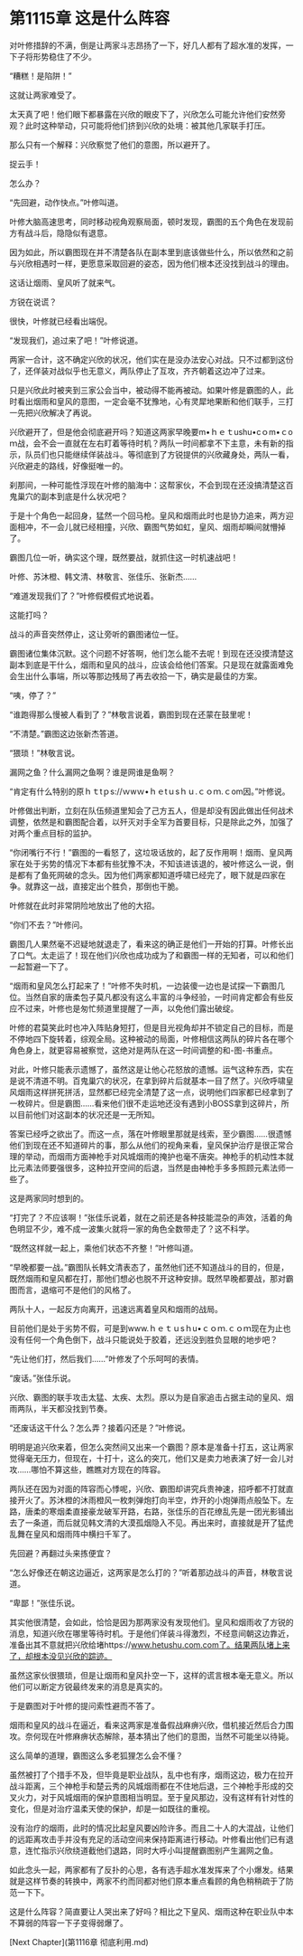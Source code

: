 # 第1115章 这是什么阵容

对叶修措辞的不满，倒是让两家斗志昂扬了一下，好几人都有了超水准的发挥，一下子将形势稳住了不少。

“糟糕！是陷阱！”

这就让两家难受了。

太天真了吧！他们眼下都暴露在兴欣的眼皮下了，兴欣怎么可能允许他们安然旁观？此时这种举动，只可能将他们挤到兴欣的处境：被其他几家联手打压。

那么只有一个解释：兴欣察觉了他们的意图，所以避开了。

捉云手！

怎么办？

“先回避，动作快点。”叶修叫道。

叶修大脑高速思考，同时移动视角观察局面，顿时发现，霸图的五个角色在发现前方有战斗后，隐隐似有退意。

因为如此，所以霸图现在并不清楚各队在副本里到底该做些什么，所以依然和之前与兴欣相遇时一样，更愿意采取回避的姿态，因为他们根本还没找到战斗的理由。

这话让烟雨、皇风听了就来气。

方锐在说谎？

很快，叶修就已经看出端倪。

“发现我们，追过来了吧！”叶修说道。

两家一合计，这不确定兴欣的状况，他们实在是没办法安心对战。只不过都到这份了，还佯装对战似乎也无意义，两队停止了互攻，齐齐朝着这边冲了过来。

只是兴欣此时被夹到三家公会当中，被动得不能再被动。如果叶修是霸图的人，此时看出烟雨和皇风的意图，一定会毫不犹豫地，心有灵犀地果断和他们联手，三打一先把兴欣解决了再说。

兴欣避开了，但是他会彻底避开吗？知道这两家早晚要m•ｈｅｔushu•cｏm•ｃoｍ战，会不会一直就在左右盯着等待时机？两队一时间都拿不下主意，未有新的指示，队员们也只能继续佯装战斗。等彻底到了方锐提供的兴欣藏身处，两队一看，兴欣避走的路线，好像挺唯一的。

刹那间，一种可能性浮现在叶修的脑海中：这帮家伙，不会到现在还没搞清楚这百鬼巢穴的副本到底是什么状况吧？

于是十个角色一起回身，猛然一个回马枪。皇风和烟雨此时也是协力追来，两方迎面相冲，不一会儿就已经相撞，兴欣、霸图气势如虹，皇风、烟雨却瞬间就懵掉了。

霸图几位一听，确实这个理，既然要战，就抓住这一时机速战吧！

叶修、苏沐橙、韩文清、林敬言、张佳乐、张新杰……

“难道发现我们了？”叶修假模假式地说着。

这能打吗？

战斗的声音突然停止，这让旁听的霸图诸位一怔。

霸图诸位集体沉默。这个问题不好答啊，他们怎么能不去呢！到现在还没摸清楚这副本到底是干什么，烟雨和皇风的战斗，应该会给他们答案。只是现在就露面难免会生出什么事端，所以等那边残局了再去收拾一下，确实是最佳的方案。

“咦，停了？”

“谁跑得那么慢被人看到了？”林敬言说着，霸图到现在还蒙在鼓里呢！

“不清楚。”霸图这边张新杰答道。

“猥琐！”林敬言说。

漏网之鱼？什么漏网之鱼啊？谁是网谁是鱼啊？

“肯定有什么特别的原ｈｔtｐs://ｗwｗ•ｈｅtｕsｈｕ.ｃｏｍ.ｃom因。”叶修说。

叶修做出判断，立刻在队伍频道里知会了己方五人，但是却没有因此做出任何战术调整，依然是和霸图配合着，以歼灭对手全军为首要目标，只是除此之外，加强了对两个重点目标的监护。

“你闭嘴行不行！”霸图的一看怒了，这垃圾话放的，起了反作用啊！烟雨、皇风两家在处于劣势的情况下本都有些犹豫不决，不知该进该退的，被叶修这么一说，倒是都有了鱼死网破的念头。因为他们两家都知道呼啸已经完了，眼下就是四家在争。就靠这一战，直接定出个胜负，那倒也干脆。

叶修就在此时非常阴险地放出了他的大招。

“你们不去？”叶修问。

霸图几人果然毫不迟疑地就退走了，看来这的确正是他们一开始的打算。叶修长出了口气。太走运了！现在他们兴欣也成功成为了和霸图一样的无知者，可以和他们一起暂避一下了。

“烟雨和皇风怎么打起来了！”叶修不失时机，一边装傻一边也是试探一下霸图几位。当然自家的唐柔包子莫凡都没有这么丰富的斗争经验，一时间肯定都会有些反应不过来，叶修也是匆忙频道里提醒了一声，以免他们露出破绽。

叶修的君莫笑此时也冲入阵贴身短打，但是目光视角却并不锁定自己的目标，而是不停地四下旋转着，综观全局。这种被动的局面，叶修相信这两队的碎片各在哪个角色身上，就更容易被察觉，这绝对是两队在这一时间调整的和-图-书重点。

对此，叶修只能表示遗憾了，虽然这是让他心花怒放的遗憾。运气这种东西，实在是说不清道不明。百鬼巢穴的状况，在拿到碎片后就基本一目了然了。兴欣呼啸皇风烟雨这样拼死拼活，显然都已经完全清楚了这一点，说明他们四家都已经拿到了一枚碎片。但是霸图……看来他们很不走运地还没有遇到小BOSS拿到这碎片，所以目前他们对这副本的状况还是一无所知。

答案已经呼之欲出了。而这一点，落在叶修眼里那就是线索，至少霸图……很遗憾他们到现在还不知道碎片的事，那么从他们的视角来看，皇风保护治疗是很正常合理的举动，而烟雨方面神枪手对风城烟雨的掩护也毫不唐突。神枪手的机动性本就比元素法师要强很多，这种拉开空间的后退，当然是由神枪手多多照顾元素法师一些了。

这是两家同时想到的。

“打完了？不应该啊！”张佳乐说着，就在之前还是各种技能混杂的声效，活着的角色明显不少，难不成一波集火就将一家的角色全数带走了？这不科学。

“既然这样就一起上，乘他们状态不齐整！”叶修叫道。

“早晚都要一战。”霸图队长韩文清表态了，虽然他们还不知道战斗的目的，但是，既然烟雨和皇风都在打，那他们想必也脱不开这种安排。既然早晚都要战，那对霸图而言，退缩可不是他们的风格了。

两队十人，一起反方向离开，迅速远离着皇风和烟雨的战局。

目前他们是处于劣势不假，可是到www.ｈｅｔｕsｈu•ｃｏｍ.ｃｏｍ现在为止也没有任何一个角色倒下，战斗只能说处于胶着，还远没到胜负显眼的地步吧？

“先让他们打，然后我们……”叶修发了个乐呵呵的表情。

“废话。”张佳乐说。

兴欣、霸图的联手攻击太猛、太疾、太烈。原以为是自家追击占据主动的皇风、烟雨两队，半天都没找到节奏。

“还废话这干什么？怎么弄？接着闪还是？”叶修说。

明明是追兴欣来着，但怎么突然间又出来一个霸图？原本是准备十打五，这让两家觉得毫无压力，但现在，十打十，这么的突兀，他们又是卖力地表演了好一会儿对攻……哪怕不算这些，瞧瞧对方现在的阵容。

两队还在因为对面的阵容而心悸呢，兴欣、霸图却讲究兵贵神速，招呼都不打就直接开火了。苏沐橙的沐雨橙风一枚刺弹炮打向半空，炸开的小炮弹雨点般坠下。左路，唐柔的寒烟柔直接豪龙破军开路，右路，张佳乐的百花缭乱先是一团光影铺出去了一条道，而后就见韩文清的大漠孤烟隐入不见。再出来时，直接就是开了猛虎乱舞在皇风和烟雨阵中横扫千军了。

先回避？再翻过头来拣便宜？

“怎么好像还在朝这边逼近，这两家是怎么打的？”听着那边战斗的声音，林敬言说道。

“卑鄙！”张佳乐说。

其实他很清楚，会如此，恰恰是因为那两家没有发现他们。皇风和烟雨收了方锐的消息，知道兴欣在哪里等待时机。于是他们佯装斗得激烈，不经意间朝这边靠近，准备出其不意就把兴欣给堵https://www.hetushu.com.com了。结果两队堵上来了，却根本没见兴欣的踪迹。

虽然这家伙很猥琐，但是让烟雨和皇风扑空一下，这样的谎言根本毫无意义。所以他们可以断定方锐最终发来的消息是真实的。

于是霸图对于叶修的提问索性避而不答了。

烟雨和皇风的战斗在逼近，看来这两家是准备假战麻痹兴欣，借机接近然后合力围攻。奈何现在叶修麻痹状态解除，基本猜出了他们的意图，当然不可能坐以待毙。

这么简单的道理，霸图这么多老狐狸怎么会不懂？

虽然被打了个措手不及，但毕竟是职业战队，乱中也有序，烟雨这边，极力在拉开战斗距离，三个神枪手和楚云秀的风城烟雨都在不住地后退，三个神枪手形成的交叉火力，对于风城烟雨的保护意图相当明显。至于皇风那边，没有这样有针对性的变化，但是对治疗温柔天使的保护，却是一如既往的重视。

没有治疗的烟雨，此时的情况比起皇风要凶险许多。而且二十人的大混战，让他们的远距离攻击手并没有充足的活动空间来保持距离进行移动。叶修看出他们已有退意，连忙指示兴欣绕道截他们退路，同时大呼小叫提醒霸图别产生漏网之鱼。

如此念头一起，两家都有了反扑的心思，各有选手超水准发挥来了个小爆发。结果就是这样节奏的转换中，两家不约而同都对他们原本重点看顾的角色稍稍疏于了防范一下下。

这是什么阵容？简直要让人哭出来了好吗？相比之下皇风、烟雨这种在职业队中本不算弱的阵容一下子变得弱爆了。



[Next Chapter](第1116章 彻底利用.md)